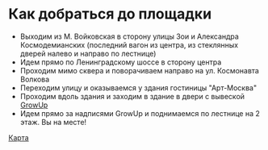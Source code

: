 # Как добраться до площадки

- Выходим из М. Войковская в сторону улицы Зои и Александра Космодемианских (последний вагон из центра, из стеклянных дверей налево и направо по лестнице)
- Идем прямо по Ленинградскому шоссе в сторону центра
- Проходим мимо сквера и поворачиваем направо на ул. Космонавта Волкова
- Переходим улицу и оказываемся у здания гостиницы "Арт-Москва"
- Проходим вдоль здания и заходим в здание в двери с вывеской [GrowUp](https://msk.growup-coworking.ru/)
- Идем прямо за надписями GrowUp и поднимаемся по лестнице на 2 этаж. Вы на месте!

[Карта](https://www.google.com/maps/dir/%D0%9C%D0%B5%D1%82%D1%80%D0%BE+%22%D0%92%D0%BE%D0%B9%D0%BA%D0%BE%D0%B2%D1%81%D0%BA%D0%B0%D1%8F%22+(%D0%B2%D1%8B%D1%81.),+Moscow/Ulitsa+Kosmonavta+Volkova,+6%D0%90,+Moskva,+127299/@55.8170434,37.5013434,16z/data=!3m1!4b1!4m14!4m13!1m5!1m1!1s0x46b5483bbf02d035:0xe13aafdad177617a!2m2!1d37.4987407!2d55.8188279!1m5!1m1!1s0x46b548317602af63:0x6ec9e50cc6e92f2c!2m2!1d37.5127351!2d55.815296!3e2?hl=en)
